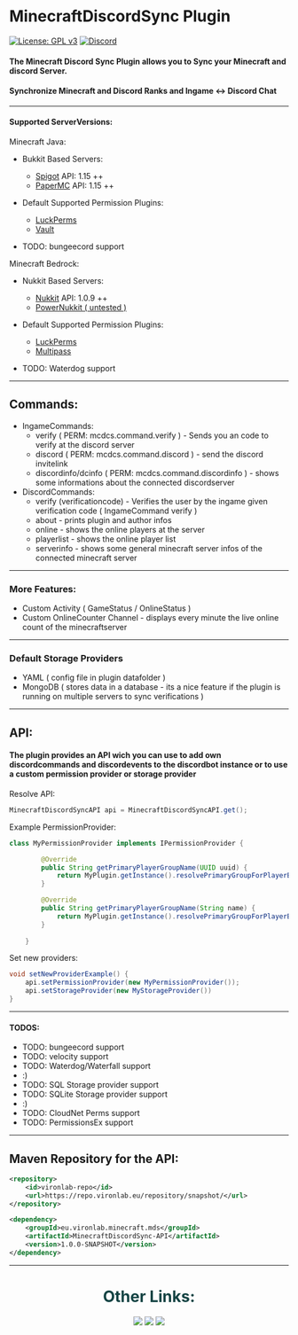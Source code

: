 # MinecraftDiscordSync Plugin

[![License: GPL v3](https://img.shields.io/badge/License-GPL%20v3-blue.svg)](LICENSE)
[![Discord](https://img.shields.io/discord/785956343407181824.svg)](https://discord.gg/wvcX92VyEH)

#### The Minecraft Discord Sync Plugin allows you to Sync your Minecraft and discord Server.

#### Synchronize Minecraft and Discord Ranks and Ingame <-> Discord Chat

--- 

#### Supported ServerVersions:

Minecraft Java:
- Bukkit Based Servers: 
  - [Spigot](https://getbukkit.org/download/spigot)  API: 1.15 ++
  - [PaperMC](https://papermc.io/downloads)  API: 1.15 ++
  
- Default Supported Permission Plugins:
  - [LuckPerms](https://www.spigotmc.org/resources/luckperms.28140/)
  - [Vault](https://www.spigotmc.org/resources/vault.34315/)
  
- TODO: bungeecord support

Minecraft Bedrock:
- Nukkit Based Servers: 
  - [Nukkit](https://github.com/CloudburstMC/Nukkit)  API: 1.0.9 ++
  - [PowerNukkit ( untested )](https://github.com/PowerNukkit/PowerNukkit)

- Default Supported Permission Plugins:
  - [LuckPerms](https://cloudburstmc.org/resources/luckperms.51/)
  - [Multipass](https://cloudburstmc.org/resources/multipass.29/)

- TODO: Waterdog support

---

## Commands:

- IngameCommands:
  - verify ( PERM: mcdcs.command.verify ) - Sends you an code to verify at the discord server
  - discord ( PERM: mcdcs.command.discord ) - send the discord invitelink
  - discordinfo/dcinfo ( PERM: mcdcs.command.discordinfo ) - shows some informations about the connected discordserver
- DiscordCommands:
  - verify (verificationcode) - Verifies the user by the ingame given verification code ( IngameCommand verify )
  - about - prints plugin and author infos
  - online - shows the online players at the server
  - playerlist - shows the online player list
  - serverinfo - shows some general minecraft server infos of the connected minecraft server
  
  
---

### More Features:
- Custom Activity ( GameStatus / OnlineStatus )
- Custom OnlineCounter Channel - displays every minute the live online count of the minecraftserver

---

### Default Storage Providers
- YAML ( config file in plugin datafolder )
- MongoDB ( stores data in a database - its a nice feature if the plugin is running on multiple servers to sync verifications )

---

## API:
#### The plugin provides an API wich you can use to add own discordcommands and discordevents to the discordbot instance or to use a custom permission provider or storage provider

Resolve API:
```java
MinecraftDiscordSyncAPI api = MinecraftDiscordSyncAPI.get();
```

Example PermissionProvider:

```java
class MyPermissionProvider implements IPermissionProvider {

		@Override
		public String getPrimaryPlayerGroupName(UUID uuid) {
			return MyPlugin.getInstance().resolvePrimaryGroupForPlayerByUUID(uuid);
		}

		@Override
		public String getPrimaryPlayerGroupName(String name) {
			return MyPlugin.getInstance().resolvePrimaryGroupForPlayerByName(name);;
		}
		
	}
```

Set new providers:

```java
void setNewProviderExample() {
	api.setPermissionProvider(new MyPermissionProvider());
	api.setStorageProvider(new MyStorageProvider())
}
```
---

#### TODOS:
- TODO: bungeecord support
- TODO: velocity support
- TODO: Waterdog/Waterfall support
- :)
- TODO: SQL Storage provider support
- TODO: SQLite Storage provider support
- :)
- TODO: CloudNet Perms support
- TODO: PermissionsEx support

---

## Maven Repository for the API:
```xml
<repository>
    <id>vironlab-repo</id>
	<url>https://repo.vironlab.eu/repository/snapshot/</url>
</repository>

<dependency>
	<groupId>eu.vironlab.minecraft.mds</groupId>
	<artifactId>MinecraftDiscordSync-API</artifactId>
	<version>1.0.0-SNAPSHOT</version>
</dependency>
```
---

<div align="center">
    <h1 style="color:#154444">Other Links:</h1>
    <a style="color:#00ff00" target="_blank" href="https://github.com/VironLab"><img src="https://img.shields.io/github/followers/VironLab?label=GitHub%20Followers&logo=GitHub&logoColor=%23ffffff&style=flat-square"></img></a>
    <a style="color:#00ff00" target="_blank" href="https://discord.gg/wvcX92VyEH"><img src="https://img.shields.io/discord/785956343407181824?label=vironlab.eu%20Discord&logo=Discord&logoColor=%23ffffff&style=flat-square"></img></a>
    <a style="color:#00ff00" target="_blank" href="https://www.paypal.com/paypalme/depascaldc"><img src="https://img.shields.io/static/v1?label=Donate%20Via%20Paypal&message=paypal&style=flat-square&logo=paypal&color=lightgrey"></img></a>
</div>
